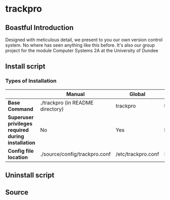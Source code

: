 # trackpro
## Boastful Introduction
Designed with meticulous detail, we present to you our own version control system. No where has seen anything like this before. It's also our group project for the module Computer Systems 2A at the University of Dundee

## Install script
### Types of Installation
|  | Manual | Global | Local |
| --- | --- |---| ---|
| **Base Command** | ./trackpro (in README directory) | trackpro | trackpro |
| **Superuser privileges required during installation** | No | Yes | No |
| **Config file location** | ./source/config/trackpro.conf | /etc/trackpro.conf | $HOME/.trackpro/trackpro.conf |

## Uninstall script

## Source